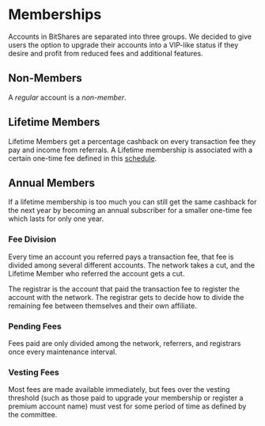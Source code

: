 # Memberships

Accounts in BitShares are separated into three groups. We decided to give users the option to upgrade their accounts into a VIP-like status if they desire and profit from reduced fees and additional features.

## Non-Members

A *regular* account is a *non-member*.

## Lifetime Members

Lifetime Members get a percentage cashback on every transaction fee they pay and income from referrals. A Lifetime membership is associated with a certain one-time fee defined in this [schedule](/explorer/fees).

## Annual Members

If a lifetime membership is too much you can still get the same cashback for the next year by becoming an annual subscriber for a smaller one-time fee which lasts for only one year.

### Fee Division

Every time an account you referred pays a transaction fee, that fee is divided among several different accounts. The network takes a cut, and the Lifetime Member who referred the account gets a cut.

The registrar is the account that paid the transaction fee to register the account with the network. The registrar gets to decide how to divide the remaining fee between themselves and their own affiliate.

### Pending Fees

Fees paid are only divided among the network, referrers, and registrars once every maintenance interval.

### Vesting Fees

Most fees are made available immediately, but fees over the vesting threshold (such as those paid to upgrade your membership or register a premium account name) must vest for some period of time as defined by the committee.